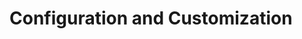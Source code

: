 # Configuration and Customization
<!-- TODO:

## 5.1 Making new nodes
Describe the creation of nodes

Making flow nodes
Making Event node
Making Value types

Making Function node

Extending Dependencies  

  
And, Or, Not, ==, >, >=, \<, \<=, isNan, isInfinity, concat, includes.
- Queries You can query the state from the system.
- Flow Control Control execution flow using familiar structures: Branch, Delay, Debounce, Throttle, FlipFlop, Sequence, Gate, MultiGate, DoOnce, DoN, ForLoop
- Variables You can create, set and get variable values.
- Custom Events You can create, listen to and trigger custom events.
-->
